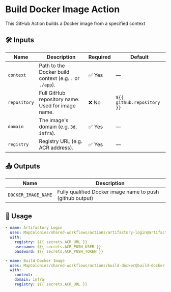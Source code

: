 # Build Docker Image Action

This GitHub Action builds a Docker image from a specified context

## 🛠 Inputs

| Name         | Description                                                                 | Required | Default                        |
|--------------|-----------------------------------------------------------------------------|----------|--------------------------------|
| `context`    | Path to the Docker build context (e.g. `.` or `./app`).                     | ✅ Yes   | —                              |
| `repository` | Full GitHub repository name. Used for image name.                           | ❌ No    | `${{ github.repository }}`     |
| `domain`      | The image's domain (e.g. `3d`, `infra`).                                 | ✅ Yes   | —                              |
| `registry`   | Registry URL (e.g. ACR address).                                            | ✅ Yes   | —                              |
## 📤 Outputs

| Name    | Description                      |
|---------|----------------------------------|
| `DOCKER_IMAGE_NAME` | Fully qualified Docker image name to push (github output)|

## 🚀 Usage

<!-- x-release-please-start-version -->

```yaml
- name: Artifactory Login
  uses: MapColonies/shared-workflows/actions/artifactory-login@artifactory-login-v1.0.0
  with:
    registry: ${{ secrets.ACR_URL }}
    username: ${{ secrets.ACR_PUSH_USER }}
    password: ${{ secrets.ACR_PUSH_TOKEN }}

- name: Build Docker Image
  uses: MapColonies/shared-workflows/actions/build-docker@build-docker-v1.0.0
  with:
    context: .
    domain: infra
    registry: ${{ secrets.ACR_URL }}
```
<!-- x-release-please-end-version -->
